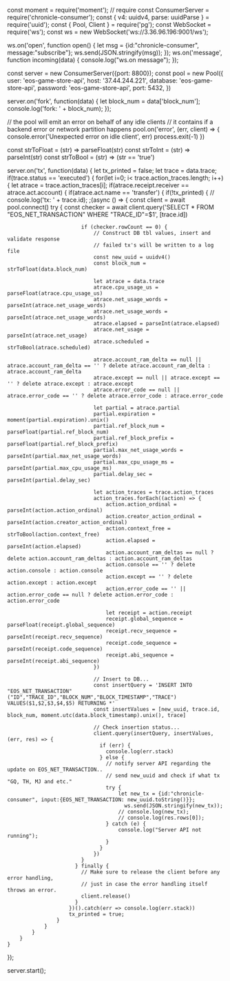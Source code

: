 const moment = require('moment'); // require
const ConsumerServer = require('chronicle-consumer');
const { v4: uuidv4,  parse: uuidParse } = require('uuid');
const { Pool, Client } = require('pg');
const WebSocket = require('ws');
const ws = new WebSocket('ws://3.36.96.196:9001/ws');

ws.on('open', function open() {
	let msg = {id:"chronicle-consumer", message:"subscribe"};
  ws.send(JSON.stringify(msg));
});
ws.on('message', function incoming(data) {
  console.log("ws.on message");
});

const server = new ConsumerServer({port: 8800});
const pool = new Pool({
  user: 'eos-game-store-api',
  host: '37.44.244.221',
  database: 'eos-game-store-api',
  password: 'eos-game-store-api',
  port: 5432,
})

server.on('fork', function(data) {
    let block_num = data['block_num'];
    console.log('fork: ' + block_num);
});

// the pool will emit an error on behalf of any idle clients
// it contains if a backend error or network partition happens
pool.on('error', (err, client) => {
  console.error('Unexpected error on idle client', err)
  process.exit(-1)
})

const strToFloat = (str) => parseFloat(str)
const strToInt = (str) => parseInt(str)
const strToBool = (str) => (str == 'true')

server.on('tx', function(data) {
    let tx_printed = false;
    let trace = data.trace;
    if(trace.status == 'executed') {
        for(let i=0; i< trace.action_traces.length; i++) {
            let atrace = trace.action_traces[i];
            if(atrace.receipt.receiver == atrace.act.account) {
                if(atrace.act.name == 'transfer') {
                    if(!tx_printed) {
                        // console.log('tx: ' + trace.id);
                        ;(async () => {
						  const client = await pool.connect()
						  try {
						    const checker = await client.query('SELECT * FROM "EOS_NET_TRANSACTION" WHERE "TRACE_ID"=$1', [trace.id])

						    if (checker.rowCount == 0) {
						    	// Construct DB tbl values, insert and validate response
						    	// failed tx's will be written to a log file
						    	const new_uuid = uuidv4()
						    	const block_num = strToFloat(data.block_num)

						    	let atrace = data.trace
						    	atrace.cpu_usage_us = parseFloat(atrace.cpu_usage_us)
						    	atrace.net_usage_words = parseInt(atrace.net_usage_words)
						    	atrace.net_usage_words = parseInt(atrace.net_usage_words)
						    	atrace.elapsed = parseInt(atrace.elapsed)
						    	atrace.net_usage = parseInt(atrace.net_usage)
						    	atrace.scheduled = strToBool(atrace.scheduled)

						    	atrace.account_ram_delta == null || atrace.account_ram_delta == '' ? delete atrace.account_ram_delta : atrace.account_ram_delta
						    	atrace.except == null || atrace.except == '' ? delete atrace.except : atrace.except
						    	atrace.error_code == null || atrace.error_code == '' ? delete atrace.error_code : atrace.error_code

						    	let partial = atrace.partial
						    	partial.expiration = moment(partial.expiration).unix()
						    	partial.ref_block_num = parseFloat(partial.ref_block_num)
						    	partial.ref_block_prefix = parseFloat(partial.ref_block_prefix)
						    	partial.max_net_usage_words = parseInt(partial.max_net_usage_words)
						    	partial.max_cpu_usage_ms = parseInt(partial.max_cpu_usage_ms)
						    	partial.delay_sec = parseInt(partial.delay_sec)

						    	let action_traces = trace.action_traces
						    	action_traces.forEach((action) => {
						    		action.action_ordinal = parseInt(action.action_ordinal)
						    		action.creator_action_ordinal = parseInt(action.creator_action_ordinal)
						    		action.context_free = strToBool(action.context_free)
						    		action.elapsed = parseInt(action.elapsed)
						    		action.account_ram_deltas == null ? delete action.account_ram_deltas : action.account_ram_deltas
						    		action.console == '' ? delete action.console : action.console
						    		action.except == '' ? delete action.except : action.except
						    		action.error_code == '' || action.error_code == null ? delete action.error_code : action.error_code

						    		let receipt = action.receipt
						    		receipt.global_sequence = parseFloat(receipt.global_sequence)
						    		receipt.recv_sequence = parseInt(receipt.recv_sequence)
						    		receipt.code_sequence = parseInt(receipt.code_sequence)
						    		receipt.abi_sequence = parseInt(receipt.abi_sequence)
						    	})

						    	// Insert to DB...
								const insertQuery = 'INSERT INTO "EOS_NET_TRANSACTION"("ID","TRACE_ID","BLOCK_NUM","BLOCK_TIMESTAMP","TRACE") VALUES($1,$2,$3,$4,$5) RETURNING *'
								const insertValues = [new_uuid, trace.id, block_num, moment.utc(data.block_timestamp).unix(), trace]

								// Check insertion status...
								client.query(insertQuery, insertValues, (err, res) => {
								  if (err) {
								    console.log(err.stack)
								  } else {
								  	// notify server API regarding the update on EOS_NET_TRANSACTION..
								  	// send new_uuid and check if what tx "GQ, TH, MJ and etc."
								  	try {
								  		let new_tx = {id:"chronicle-consumer", input:{EOS_NET_TRANSACTION: new_uuid.toString()}};
										  ws.send(JSON.stringify(new_tx));
							    		// console.log(new_tx);
									    // console.log(res.rows[0]);
								  	} catch (e) {
								  		console.log("Server API not running");
								  	}
								  }
								})
							}
						  } finally {
						    // Make sure to release the client before any error handling,
						    // just in case the error handling itself throws an error.
						    client.release()
						  }
						})().catch(err => console.log(err.stack))
                        tx_printed = true;
                    }
                }
            }
        }
    }
});

server.start();